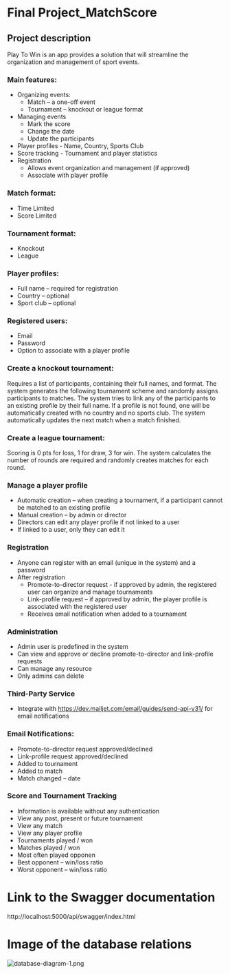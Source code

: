# Final Project_MatchScore


## Project description


Play To Win is an app provides a solution that will streamline the organization and management of sport events.

### Main features:
- Organizing events: 
   - Match – a one-off event 
  - Tournament – knockout or league format 
- Managing events 
  - Mark the score 
  - Change the date 
  - Update the participants 
- Player profiles - Name, Country, Sports Club 
- Score tracking - Tournament and player statistics 
- Registration 
  - Allows event organization and management (if approved) 
  - Associate with player profile 

### Match format:
- Time Limited
- Score Limited
	
### Tournament format:
- Knockout
- League

### Player profiles:
-	Full name – required for registration
-	Country – optional
-	Sport club – optional

### Registered users:
-	Email
-	Password
-	Option to associate with a player profile


### Create a knockout tournament:

Requires a list of participants, containing their full names, and format. The system generates the following tournament scheme and randomly assigns participants to matches. The system tries to link any of the participants to an existing profile by their full name. If a profile is not found, one will be automatically created with no country and no sports club. The system automatically updates the next match when a match finished.

### Create a league tournament:

Scoring is 0 pts for loss, 1 for draw, 3 for win. 
The system calculates the number of rounds are required and randomly creates matches for each round.


### Manage a player profile 
- Automatic creation – when creating a tournament, if a participant cannot be matched to an existing profile 
- Manual creation – by admin or director
- Directors can edit any player profile if not linked to a user
- If linked to a user, only they can edit it 

### Registration 
- Anyone can register with an email (unique in the system) and a password
- After registration
   - Promote-to-director request - if approved by admin, the registered user can organize and manage tournaments
   - Link-profile request – if approved by admin, the player profile is associated with the registered user
   - Receives email notification when added to a tournament


### Administration
- Admin user is predefined in the system
- Can view and approve or decline promote-to-director and link-profile requests
- Can manage any resource
- Only admins can delete

### Third-Party Service
- Integrate with https://dev.mailjet.com/email/guides/send-api-v31/ for email notifications
  
### Email Notifications:
- Promote-to-director request approved/declined
- Link-profile request approved/declined
- Added to tournament
- Added to match
- Match changed – date

### Score and Tournament Tracking
- Information is available without any authentication
- View any past, present or future tournament
- View any match
- View any player profile
- Tournaments played / won
- Matches played / won
- Most often played opponen
- Best opponent – win/loss ratio
- Worst opponent – win/loss ratio

# Link to the Swagger documentation
http://localhost:5000/api/swagger/index.html

# Image of the database relations
![database-diagram-1.png](./database-diagram-1.png)






